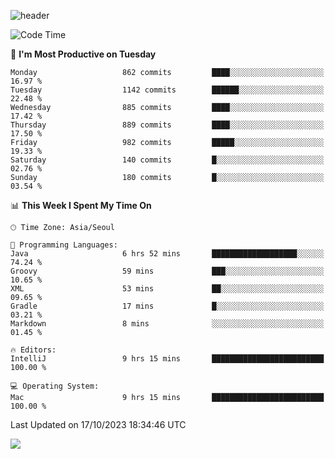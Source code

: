 ![header](https://capsule-render.vercel.app/api?type=Egg&color=timeAuto&height=300&section=header&text=PoPo&fontSize=90&animation=fadeIn)

  <!--START_SECTION:waka-->
![Code Time](http://img.shields.io/badge/Code%20Time-1%2C237%20hrs%2052%20mins-blue)

📅 **I'm Most Productive on Tuesday** 

```text
Monday                   862 commits         ████░░░░░░░░░░░░░░░░░░░░░   16.97 % 
Tuesday                  1142 commits        ██████░░░░░░░░░░░░░░░░░░░   22.48 % 
Wednesday                885 commits         ████░░░░░░░░░░░░░░░░░░░░░   17.42 % 
Thursday                 889 commits         ████░░░░░░░░░░░░░░░░░░░░░   17.50 % 
Friday                   982 commits         █████░░░░░░░░░░░░░░░░░░░░   19.33 % 
Saturday                 140 commits         █░░░░░░░░░░░░░░░░░░░░░░░░   02.76 % 
Sunday                   180 commits         █░░░░░░░░░░░░░░░░░░░░░░░░   03.54 % 
```


📊 **This Week I Spent My Time On** 

```text
🕑︎ Time Zone: Asia/Seoul

💬 Programming Languages: 
Java                     6 hrs 52 mins       ███████████████████░░░░░░   74.24 % 
Groovy                   59 mins             ███░░░░░░░░░░░░░░░░░░░░░░   10.65 % 
XML                      53 mins             ██░░░░░░░░░░░░░░░░░░░░░░░   09.65 % 
Gradle                   17 mins             █░░░░░░░░░░░░░░░░░░░░░░░░   03.21 % 
Markdown                 8 mins              ░░░░░░░░░░░░░░░░░░░░░░░░░   01.45 % 

🔥 Editors: 
IntelliJ                 9 hrs 15 mins       █████████████████████████   100.00 % 

💻 Operating System: 
Mac                      9 hrs 15 mins       █████████████████████████   100.00 % 
```


 Last Updated on 17/10/2023 18:34:46 UTC
<!--END_SECTION:waka-->



<img src="https://capsule-render.vercel.app/api?type=Egg&color=timeAuto&height=300&section=footer&text=PoPo&fontSize=90&animation=fadeIn&reversal=true" />
